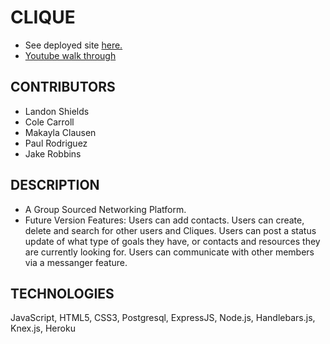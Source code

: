 # CLIQUE
- See deployed site [here.](https://ourclique.herokuapp.com/)
- [Youtube walk through](https://www.youtube.com/watch?v=mWgacW8MMJk&feature=youtu.be)

## CONTRIBUTORS
- Landon Shields
- Cole Carroll
- Makayla Clausen
- Paul Rodriguez
- Jake Robbins

## DESCRIPTION

- A Group Sourced Networking Platform.
- Future Version Features: Users can add contacts. Users can create, delete and search for other users and Cliques. Users can post a status update of what type of goals they have, or contacts and resources they are currently looking for. Users can communicate with other members via a messanger feature. 

## TECHNOLOGIES

JavaScript, HTML5, CSS3, Postgresql, ExpressJS, Node.js, Handlebars.js, Knex.js, Heroku
